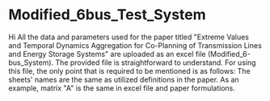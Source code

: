 # Modified_6bus_Test_System
Hi 
All the data and parameters used for the paper titled "Extreme Values and Temporal Dynamics Aggregation for Co-Planning of Transmission Lines and Energy Storage Systems" are uploaded as an excel file (Modified_6-bus_System).
The provided file is straightforward to understand. For using this file, the only point that is required to be mentioned is as follows:
The sheets' names are the same as utilized definitions in the paper. As an example, matrix "A" is the same in excel file and paper formulations.
